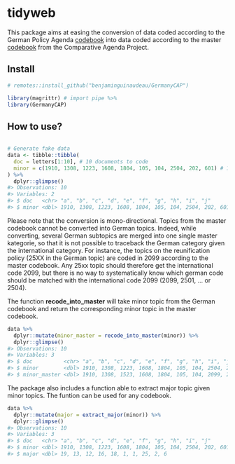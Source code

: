 
<!-- README.md is generated from README.Rmd. Please edit that file -->

# tidyweb

This package aims at easing the conversion of data coded according to
the German Policy Agenda [codebook]() into data coded according to the
master [codebook]() from the Comparative Agenda Project.

## Install

``` r
# remotes::install_github("benjaminguinaudeau/GermanyCAP")

library(magrittr) # import pipe %>%
library(GermanyCAP)
```

## How to use?

``` r

# Generate fake data
data <- tibble::tibble(
  doc = letters[1:10], # 10 documents to code
  minor = c(1910, 1308, 1223, 1608, 1804, 105, 104, 2504, 202, 601) # 10 german subtopic associated with each document
) %>%
  dplyr::glimpse()
#> Observations: 10
#> Variables: 2
#> $ doc   <chr> "a", "b", "c", "d", "e", "f", "g", "h", "i", "j"
#> $ minor <dbl> 1910, 1308, 1223, 1608, 1804, 105, 104, 2504, 202, 601
```

Please note that the conversion is mono-directional. Topics from the
master codebook cannot be converted into German topics. Indeed, while
converting, several German subtopics are merged into one single master
kategorie, so that it is not possible to traceback the German category
given the international category. For instance, the topics on the
reunification policy (25XX in the German topic) are coded in 2099
according to the master codebook. Any 25xx topic should therefore get
the international code 2099, but there is no way to systematically know
which german code should be matched with the international code 2099
(2099, 2501, … or 2504).

The function **recode\_into\_master** will take minor topic from the
German codebook and return the corresponding minor topic in the master
codebook.

``` r
data %>%
  dplyr::mutate(minor_master = recode_into_master(minor)) %>%
  dplyr::glimpse()
#> Observations: 10
#> Variables: 3
#> $ doc          <chr> "a", "b", "c", "d", "e", "f", "g", "h", "i", "j"
#> $ minor        <dbl> 1910, 1308, 1223, 1608, 1804, 105, 104, 2504, 202, …
#> $ minor_master <dbl> 1910, 1308, 1523, 1608, 1804, 105, 104, 2099, 202, …
```

The package also includes a function able to extract major topic given
minor topics. The funtion can be used for any codebook.

``` r
data %>%
  dplyr::mutate(major = extract_major(minor)) %>%
  dplyr::glimpse()
#> Observations: 10
#> Variables: 3
#> $ doc   <chr> "a", "b", "c", "d", "e", "f", "g", "h", "i", "j"
#> $ minor <dbl> 1910, 1308, 1223, 1608, 1804, 105, 104, 2504, 202, 601
#> $ major <dbl> 19, 13, 12, 16, 18, 1, 1, 25, 2, 6
```
